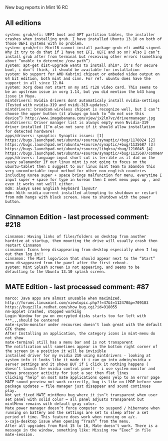 New bug reports in Mint 16 RC

All editions
-------------	
	system: grub/efi: UEFI boot and GPT partition tables, the installer crashes when installing grub. I have installed Ubuntu 13.10 on both of those UEFI systems with no problem.	
	system: grub/efi: Mint16 cannot install package grub-efi-amd64-signed. Why it try to do that if I have not EFI, UEFI and so on? Also I can’t install grub after from terminal but receiving other errors (something about “unable to determine /cow path”)	
	system: apt-get dist-upgrade wants to install shim*, it's for secure boot, i don't think, it should be available for installation
	system: No support for AMD Kabrini chipset or embeded video output on 64 bit edition, both mint and cinn. For ref. ubuntu does have the support in all since 12.04	
	system:	Xorg does not start on my ati r128 video card. This seems to be an upstream issue in xorg 1.14, but you did mention the b43 hang issue in Maya.
	mintdrivers: Nvidia drivers dont automaticaly install nvidia-settings (Tested with nvidia-319 and nvidi-319-updates)
 	mintdrivers: broadcom wireless chipset is recognize well, but I can’t choose the upper button (it always go back to “do not use this device”) http://www.imagebanana.com/view/jx2lm7vz/drivermanager.jpg	
	mintdrivers: Driver manager list is always empty even Nvidia-319 driver installed (I’m also not sure if it should allow installation for detected hardware)			
	apps/drivers: synaptic: Synaptic issues: [1] https://bugs.launchpad.net/ubuntu/+source/synaptic/+bug/1178024 [2] https://bugs.launchpad.net/ubuntu/+source/synaptic/+bug/1135687 [3] https://bugs.launchpad.net/ubuntu/+source/libgksu/+bug/1216045 [4] https://bugs.launchpad.net/ubuntu/+source/synaptic/+bug/1135687/comments/6	
	apps/drivers: language input short cut is terrible as it did on the saucy salamander If our linux mint is not going to focus on the ubuntu-tablet then I suggest to our linux mint team to abandon this very uncomfortable input method for other non-english countries including Korea super + space brings malfunction for menu, everytime I input super + space for type in korean then I meet menu pops up , and even it works not welll either.		
	mdm: always uses English keyboard layout?		
	mdm: With nvidia-current installed attempting to shutdown or restart from mdm hangs with black screen. Have to shutdown with the power button.

Cinnamon Edition - last processed comment: #218
----------------
	cinnamon: Having links of files/folders on desktop from another hardrive at startup, then mounting the drive will usually crash then restart Cinnamon
	cinnamon: Icons keep disappearing from desktop especially when I log out then log in!!		
	cinnamon: The Mint logo/icon that should appear next to the “Start” menu disappeared from the panel after the first reboot.	
	system: Mint Splash screen is not appearing, and seems to be defaulting to the Ubuntu 13.10 splash screen.

MATE Edition - last processed comment: #87
------------
	marco: Java apps are almost unusable when maximized. http://forums.linuxmint.com/viewtopic.php?f=47&t=112470&p=709183 https://bugzilla.redhat.com/show_bug.cgi?id=918055	
	nm-applet crashed, stopped working
	Login Window for pw on encrypted disks starts too far left with ***,,,should be centered
	mate-systm-monitor under recourses doesn’t look great with the default GTK theme
	After Installing an application, the category icons in mint-menu do not show
	mate-terminal still has a menu bar and is not transparent
	The notification will sometimes appear in the bottom right corner of the screen in a position it will be invisible
	installed driver for my nvidia 210 using mintdrivers - looking at system info it looks like it made it i can go into admin/nvidia x server settings and it shows BUT if i click it nothing happens ( doesn’t launch the nvidia control panel) - i use system monitor and shows processor activity for just a sec then flat lines
	Clicking “help” on most mate applications opens yelp to an error page
	MATE sound preview not work correctly, bug is like on LMDE before some package updates – file manager just disappear and sound continues play.
	Not yet fixed MATE mintMenu bug where it isn’t transparent when user set panel with solid color – all panel adjusts transparent but mintMenu remains with default gray color.
	Mate power manager doesn’t force computer to suspend / hibernate when running on battery and the settings are set to sleep after a set period of time. This feature does work when running on a/c.
	x-caja-desktop issue when opening “Trash” from the menu.
	After all upgrades from Mint 15 to 16, Mate doesn’t work. There is a message in the window, something like: Missing row “Exec” in file mate-session.
